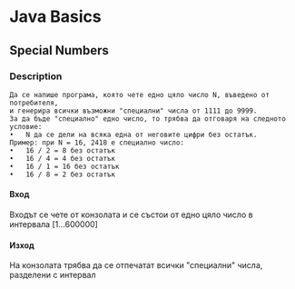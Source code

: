 # Java Basics

## Special Numbers

### Description

    Да се напише програма, която чете едно цяло число N, въведено от потребителя,
    и генерира всички възможни "специални" числа от 1111 до 9999. 
    За да бъде "специално" едно число, то трябва да отговаря на следното условие:
    •	N да се дели на всяка една от неговите цифри без остатък. 
    Пример: при N = 16, 2418 е специално число: 
    •	16 / 2 = 8 без остатък
    •	16 / 4 = 4 без остатък 
    •	16 / 1 = 16 без остатък 
    •	16 / 8 = 2 без остатък 

#### Вход

Входът се чете от конзолата и се състои от едно цяло число в интервала [1…600000]

#### Изход

На конзолата трябва да се отпечатат всички "специални" числа, разделени с интервал
